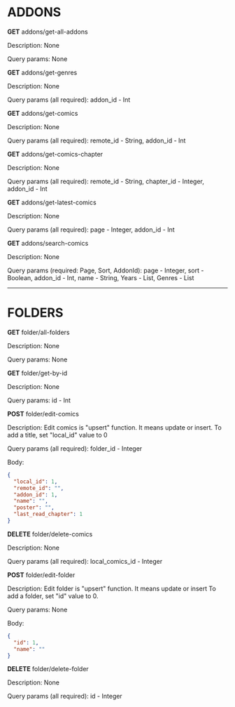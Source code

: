# ADDONS

**GET** addons/get-all-addons

Description: None

Query params: None

**GET** addons/get-genres

Description: None

Query params (all required): addon_id - Int 

**GET** addons/get-comics

Description: None

Query params (all required): remote_id - String, addon_id - Int

**GET** addons/get-comics-chapter

Description: None

Query params (all required): remote_id - String, chapter_id - Integer, addon_id - Int

**GET** addons/get-latest-comics

Description: None

Query params (all required): page - Integer, addon_id - Int

**GET** addons/search-comics

Description: None

Query params (required: Page, Sort, AddonId): page - Integer, sort - Boolean, addon_id - Int, name - String, Years - List<Integer>, Genres - List<String>

---

# FOLDERS


**GET** folder/all-folders

Description: None

Query params: None

**GET** folder/get-by-id

Description: None

Query params: id - Int

**POST** folder/edit-comics

Description: Edit comics is "upsert" function. It means update or insert.
To add a title, set "local_id" value to 0

Query params (all required): folder_id - Integer

Body:

```json
{
  "local_id": 1,
  "remote_id": "",
  "addon_id": 1,
  "name": "",
  "poster": "",
  "last_read_chapter": 1
}
```

**DELETE** folder/delete-comics

Description: None

Query params (all required): local_comics_id - Integer

**POST** folder/edit-folder

Description: Edit folder is "upsert" function. It means update or insert
To add a folder, set "id" value to 0.

Query params: None

Body:
```json
{
  "id": 1,
  "name": ""
}
```

**DELETE** folder/delete-folder

Description: None

Query params (all required): id - Integer